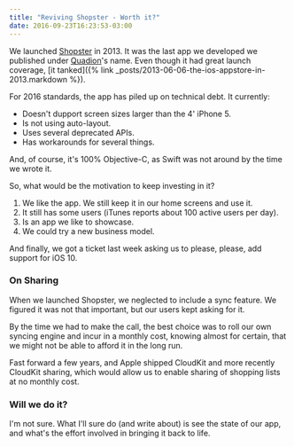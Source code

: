 ```yaml
---
title: "Reviving Shopster - Worth it?"
date: 2016-09-23T16:23:53-03:00
---
```

We launched [Shopster] in 2013. It was the last app we developed we published under [Quadion]'s name.
Even though it had great launch coverage, [it tanked]({% link _posts/2013-06-06-the-ios-appstore-in-2013.markdown %}).

For 2016 standards, the app has piled up on technical debt. It currently:

- Doesn't dupport screen sizes larger than the 4' iPhone 5.
- Is not using auto-layout.
- Uses several deprecated APIs.
- Has workarounds for several things.

And, of course, it's 100% Objective-C, as Swift was not around by the time we wrote it.

So, what would be the motivation to keep investing in it?

1. We like the app. We still keep it in our home screens and use it.
2. It still has some users (iTunes reports about 100 active users per day).
3. Is an app we like to showcase.
4. We could try a new business model.

And finally, we got a ticket last week asking us to please, please, add support for iOS 10.

### On Sharing

When we launched Shopster, we neglected to include a sync feature. We figured it was not that important, but our users
kept asking for it.

By the time we had to make the call, the best choice was to roll our own syncing engine and incur in a monthly cost, knowing almost for certain,
that we might not be able to afford it in the long run.

Fast forward a few years, and Apple shipped CloudKit and more recently CloudKit sharing, which would allow us to enable sharing of shopping lists at no monthly cost.

### Will we do it?

I'm not sure. What I'll sure do (and write about) is see the state of our app, and what's the effort involved in bringing it back to life.

[Shopster]: http://www.shopsterapp.com
[Quadion]: http://quadiontech.com
